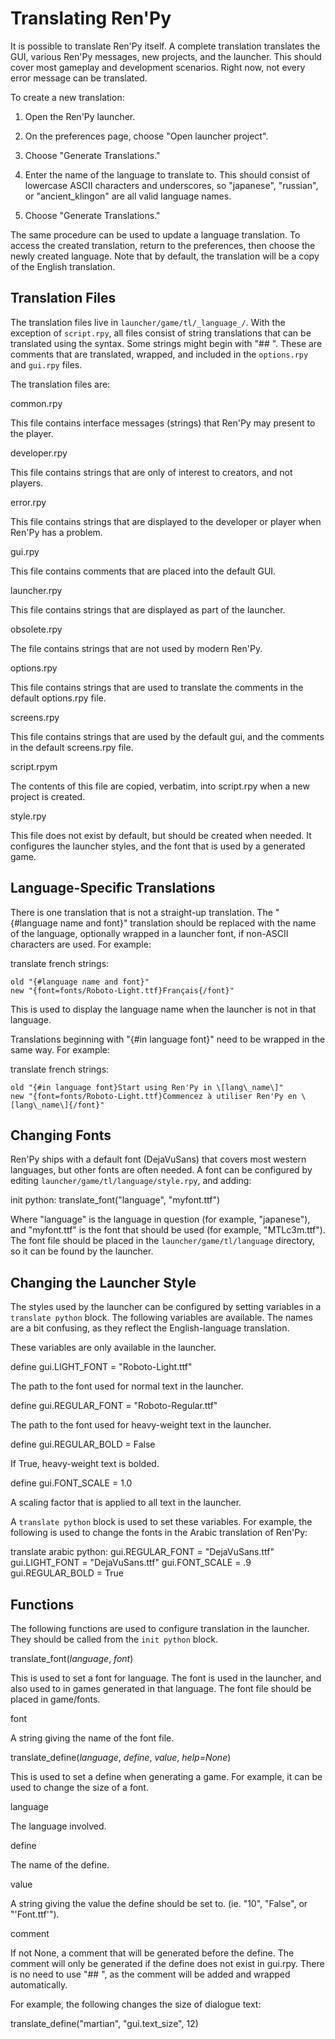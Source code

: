 # Translating Ren'Py

It is possible to translate Ren'Py itself. A complete translation translates the GUI, various Ren'Py messages, new projects, and the launcher. This should cover most gameplay and development scenarios. Right now, not every error message can be translated.

To create a new translation:

1.  Open the Ren'Py launcher.
    
2.  On the preferences page, choose "Open launcher project".
    
3.  Choose "Generate Translations."
    
4.  Enter the name of the language to translate to. This should consist of lowercase ASCII characters and underscores, so "japanese", "russian", or "ancient\_klingon" are all valid language names.
    
5.  Choose "Generate Translations."
    

The same procedure can be used to update a language translation. To access the created translation, return to the preferences, then choose the newly created language. Note that by default, the translation will be a copy of the English translation.

## Translation Files

The translation files live in `launcher/game/tl/_language_/`. With the exception of `script.rpy`, all files consist of string translations that can be translated using the  syntax. Some strings might begin with "## ". These are comments that are translated, wrapped, and included in the `options.rpy` and `gui.rpy` files.

The translation files are:

common.rpy

This file contains interface messages (strings) that Ren'Py may present to the player.

developer.rpy

This file contains strings that are only of interest to creators, and not players.

error.rpy

This file contains strings that are displayed to the developer or player when Ren'Py has a problem.

gui.rpy

This file contains comments that are placed into the default GUI.

launcher.rpy

This file contains strings that are displayed as part of the launcher.

obsolete.rpy

The file contains strings that are not used by modern Ren'Py.

options.rpy

This file contains strings that are used to translate the comments in the default options.rpy file.

screens.rpy

This file contains strings that are used by the default gui, and the comments in the default screens.rpy file.

script.rpym

The contents of this file are copied, verbatim, into script.rpy when a new project is created.

style.rpy

This file does not exist by default, but should be created when needed. It configures the launcher styles, and the font that is used by a generated game.

## Language-Specific Translations

There is one translation that is not a straight-up translation. The "{#language name and font}" translation should be replaced with the name of the language, optionally wrapped in a launcher font, if non-ASCII characters are used. For example:

translate french strings:

    old "{#language name and font}"
    new "{font=fonts/Roboto-Light.ttf}Français{/font}"

This is used to display the language name when the launcher is not in that language.

Translations beginning with "{#in language font}" need to be wrapped in the same way. For example:

translate french strings:

    old "{#in language font}Start using Ren'Py in \[lang\_name\]"
    new "{font=fonts/Roboto-Light.ttf}Commencez à utiliser Ren'Py en \[lang\_name\]{/font}"

## Changing Fonts

Ren'Py ships with a default font (DejaVuSans) that covers most western languages, but other fonts are often needed. A font can be configured by editing `launcher/game/tl/language/style.rpy`, and adding:

init python:
    translate\_font("language", "myfont.ttf")

Where "language" is the language in question (for example, "japanese"), and "myfont.ttf" is the font that should be used (for example, "MTLc3m.ttf"). The font file should be placed in the `launcher/game/tl/language` directory, so it can be found by the launcher.

## Changing the Launcher Style

The styles used by the launcher can be configured by setting variables in a `translate python` block. The following variables are available. The names are a bit confusing, as they reflect the English-language translation.

These variables are only available in the launcher.

define gui.LIGHT\_FONT \= "Roboto-Light.ttf"

The path to the font used for normal text in the launcher.

define gui.REGULAR\_FONT \= "Roboto-Regular.ttf"

The path to the font used for heavy-weight text in the launcher.

define gui.REGULAR\_BOLD \= False

If True, heavy-weight text is bolded.

define gui.FONT\_SCALE \= 1.0

A scaling factor that is applied to all text in the launcher.

A `translate python` block is used to set these variables. For example, the following is used to change the fonts in the Arabic translation of Ren'Py:

translate arabic python:
    gui.REGULAR\_FONT \= "DejaVuSans.ttf"
    gui.LIGHT\_FONT \= "DejaVuSans.ttf"
    gui.FONT\_SCALE \= .9
    gui.REGULAR\_BOLD \= True

## Functions

The following functions are used to configure translation in the launcher. They should be called from the `init python` block.

translate\_font(_language_, _font_)

This is used to set a font for language. The font is used in the launcher, and also used to in games generated in that language. The font file should be placed in game/fonts.

font

A string giving the name of the font file.

translate\_define(_language_, _define_, _value_, _help\=None_)

This is used to set a define when generating a game. For example, it can be used to change the size of a font.

language

The language involved.

define

The name of the define.

value

A string giving the value the define should be set to. (ie. "10", "False", or "'Font.ttf'").

comment

If not None, a comment that will be generated before the define. The comment will only be generated if the define does not exist in gui.rpy. There is no need to use "## ", as the comment will be added and wrapped automatically.

For example, the following changes the size of dialogue text:

translate\_define("martian", "gui.text\_size", 12)

